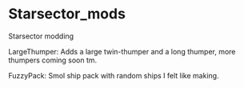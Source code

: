 # Starsector_mods
Starsector modding

LargeThumper: Adds a large twin-thumper and a long thumper, more thumpers coming soon tm.

FuzzyPack: Smol ship pack with random ships I felt like making.
